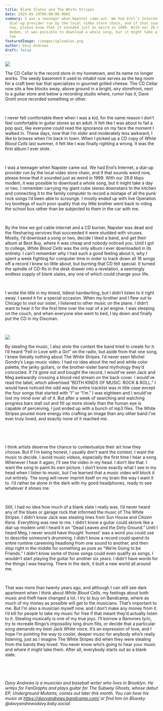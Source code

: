 ```yaml
---
title: Blank Slates and The White Stripes
date: 2025-05-19T06:00:00.000Z
summary: I was a teenager when Napster came out. We had Erol’s Internet, a
  dial-up provider run by the local video store chain, and if that sounds weird
  now, please know that it sounded just as weird in 1999. With our 28.8 kbps
  modem, it was possible to download a whole song, but it might take a day or
  two
featuredImage: /images/upload/ws.png
author: Davy Andrews
draft: false
---
```

![](/images/upload/ws.png)

The CD Cellar is the record store in my hometown, and its name no longer works. The seedy basement it used to inhabit now serves as the keg room for a craft beer bar that specializes in gourmet grilled cheese. The CD Cellar now sits a few blocks away, above ground in a bright, airy storefront, next to a guitar store and below a recording studio where, rumor has it, Dave Grohl once recorded something or other.

 

I never felt comfortable there when I was a kid, for the same reason I don’t feel comfortable in guitar stores as an adult. It felt like I was about to fail a pop quiz, like everyone could read the ignorance on my face the moment I walked in. These days, now that I’m older and moderately less awkward, I like to browse when I’m back in town. When I picked up a CD copy of *White Blood Cells* last summer, it felt like I was finally righting a wrong. It was the first album I ever stole.

 

I was a teenager when Napster came out. We had Erol’s Internet, a dial-up provider run by the local video store chain, and if that sounds weird now, please know that it sounded just as weird in 1999. With our 28.8 kbps modem, it was possible to download a whole song, but it might take a day or two. I remember carrying my giant cube stereo downstairs to the kitchen and connecting it to the family computer to record a mixtape of all the punk rock songs I’d been able to scrounge. I mostly ended up with live Operation Ivy bootlegs of such poor quality that my little brother went back to riding the school bus rather than be subjected to them in the car with me.

 

By the time we got cable internet and a CD burner, Napster was dead and the filesharing services that succeeded it were studded with viruses. Mostly, I’d download a song or two, decide I liked a band, and get their album at Best Buy, where it was cheap and nobody noticed you. Until I got to college, *White Blood Cells* was the only album I ever downloaded in its entirety. I can’t remember why I had such a good feeling about it, why I spent a week fighting for computer time in order to track down all 16 songs off a record I knew so little about, but burning that CD felt special. It turned the spindle of CD-Rs in the desk drawer into a revelation, a seemingly endless supply of blank slates, any one of which could change your life.

 

I wrote the title in my tiniest, tidiest handwriting, but I didn’t listen to it right away. I saved it for a special occasion. When my brother and I flew out to Chicago to visit our sister, I listened to other music on the plane. I didn’t want to hear it for the first time over the roar of a jet engine. I was sleeping on the couch, and when everyone else went to bed, I lay down and finally put the CD in my Discman.

 

![](/images/upload/ws2.png)

By stealing the music, I also stole the context the band tried to create for it. I’d heard “Fell in Love with a Girl” on the radio, but aside from that one song, I knew literally nothing about The White Stripes. I’d never seen Michel Gondry’s Lego music video. I had no idea about the red and white color palette, the janky guitars, or the brother-sister band mythology they’d concocted. If I’d gone out and bought the record, I would’ve seen Jack and Meg awkwardly crossing a blood-red stream on the back cover. I would’ve read the label, which advertised “BOTH KINDS OF MUSIC: ROCK & ROLL.” I would have noticed the odd way the entire tracklist was in title case except the four songs that started with “I” or “I’m.” I was eighteen and I would’ve lost my mind over all of it. But after a week of searching and watching progress bars stall out and fill up more slowly than the human eye is capable of perceiving, I just ended up with a bunch of mp3 files. The White Stripes poured more energy into crafting an image than any other band I’ve ever truly loved, and exactly none of it reached me. 

 

 

I think artists deserve the chance to contextualize their art how they choose. But if I’m being honest, I usually don’t want the context. I want the music to decide. I avoid music videos, especially the first time I hear a song. Whenever I hear it again, I’ll see the video in my head. I don’t like that. I want the song to paint its own picture. I don’t know exactly what I see in my head when I listen to music, but I’ve learned that a music video will block it out entirely. The song will never imprint itself on my brain the way I want it to. I’d rather be alone in the dark with my good headphones, ready to see whatever it shows me.

 

Still, I had no idea how much of a blank slate I really was. I’d never heard any of the blues or garage rock that informed the music of The White Stripes. I didn’t know Jack was stealing lines from Sun House and *Citizen Kane*. Everything was new to me. I didn’t know a guitar could skronk like a dial-up modem until I heard it on “Dead Leaves and the Dirty Ground.” Until I heard Meg, I never would have thought ‘honest’ was a word you could use to describe someone’s drumming. I didn’t know a record could spend its entire runtime careening headlong from one sound to another, and then stop right in the middle for something as pure as “We’re Going to be Friends.” I didn’t know some of those songs could even qualify as songs. I wouldn’t start playing the guitar for another six years. I didn’t have words for the things I was hearing. There in the dark, it built a new world all around me.

 

That was more than twenty years ago, and although I can still see dark apartment when I think about *White Blood Cells*, my feelings about both music and theft have changed a lot. I try to buy on Bandcamp, where as much of my money as possible will get to the musicians. That’s important to me. But I’m also a musician myself now, and I don’t make any money from it. I’d kill for people to take my music for free if that meant they’d actually listen to it. Stealing musically is one of my true joys. I’ll borrow a Ramones lyric, try to recreate Ringo’s impossibly long drum fills, or decide that a particular song demands my best Jack White voice. It’s an expression of love, and I hope I’m pointing the way to cooler, deeper music for anybody who’s really listening, just as I imagine The White Stripes did when they were stealing from the bands they loved. You never know who’s going to hear your music and where it might take them. After all, everybody starts out as a blank slate.

 

 

*Davy Andrews is a musician and baseball writer who lives in Brooklyn. He writes for FanGraphs and plays guitar for The Subway Ghosts, whose debut EP, Underground Mutants, comes out later this month. You can hear his music at https://davyandrews.bandcamp.com/ or find him on Bluesky @davyandrewsdavy.bsky.social.*
